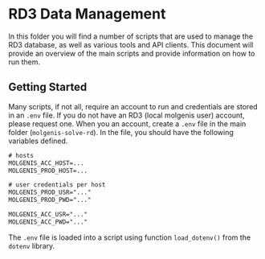 # RD3 Data Management

In this folder you will find a number of scripts that are used to manage the RD3 database, as well as various tools and API clients. This document will provide an overview of the main scripts and provide information on how to run them.

## Getting Started

Many scripts, if not all, require an account to run and credentials are stored in an `.env` file. If you do not have an RD3 (local molgenis user) account, please request one. When you an account, create a `.env` file in the main folder (`molgenis-solve-rd`). In the file, you should have the following variables defined.

```txt
# hosts
MOLGENIS_ACC_HOST=...
MOLGENIS_PROD_HOST=...

# user credentials per host
MOLGENIS_PROD_USR="..."
MOLGENIS_PROD_PWD="..."

MOLGENIS_ACC_USR="..."
MOLGENIS_ACC_PWD="..."
```

The `.env` file is loaded into a script using function `load_dotenv()` from the `dotenv` library.
